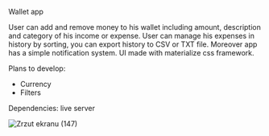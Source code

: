 Wallet app

User can add and remove money to his wallet including amount, description and category of his income or expense.
User can manage his expenses in history by sorting, you can export history to CSV or TXT file.
Moreover app has a simple notification system.
UI made with materialize css framework.

Plans to develop:
- Currency
- Filters

Dependencies: live server

![Zrzut ekranu (147)](https://github.com/alexdmitriew12/wallet-app/assets/126459381/b19a8c5d-5552-45c8-80d4-eb67c88cc858)
